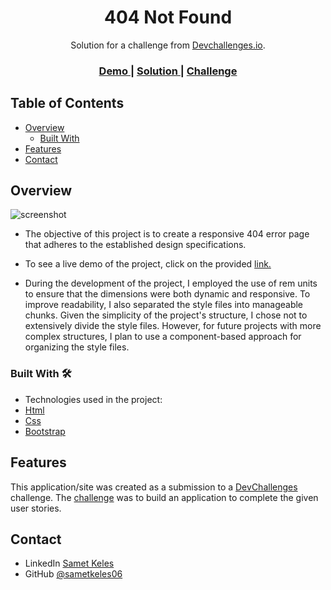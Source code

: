 <h1 align="center">404 Not Found</h1>

<div align="center">
   Solution for a challenge from  <a href="http://devchallenges.io" target="_blank">Devchallenges.io</a>.
</div>
<div align="center">
  <h3>
    <a href="https://404-not-found-sametkeles.netlify.app/">
      Demo
    </a>
    <span> | </span>
    <a href="https://{your-url-to-the-solution}">
      Solution
    </a>
    <span> | </span>
    <a href="https://devchallenges.io/challenges/wBunSb7FPrIepJZAg0sY">
      Challenge
    </a>
  </h3>
</div>

## Table of Contents

- [Overview](#overview)
  - [Built With](#built-with)
- [Features](#features)
- [Contact](#contact)

## Overview

![screenshot](https://user-images.githubusercontent.com/16707738/92399059-5716eb00-f132-11ea-8b14-bcacdc8ec97b.png)

- The objective of this project is to create a responsive 404 error page that adheres to the established design specifications.

- To see a live demo of the project, click on the provided <a href="http://devchallenges.io" target="_blank">link.</a>

- During the development of the project, I employed the use of rem units to ensure that the dimensions were both dynamic and responsive. To improve readability, I also separated the style files into manageable chunks. Given the simplicity of the project's structure, I chose not to extensively divide the style files. However, for future projects with more complex structures, I plan to use a component-based approach for organizing the style files.

  

### Built With 🛠

- Technologies used in the project:
- [Html](https://www.w3.org/html/)
- [Css](https://www.w3.org/Style/CSS/)
- [Bootstrap](https://getbootstrap.com/)

## Features

This application/site was created as a submission to a [DevChallenges](https://devchallenges.io/challenges) challenge. The [challenge](https://devchallenges.io/challenges/wBunSb7FPrIepJZAg0sY) was to build an application to complete the given user stories.

## Contact

- LinkedIn [Samet Keles](https://www.linkedin.com/in/samet-keles/)
- GitHub [@sametkeles06](https://https://github.com/sametkeles06)

